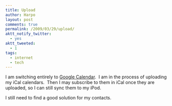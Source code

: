 ```yaml
---
title: Upload
author: Harpo
layout: post
comments: true
permalink: /2009/03/29/upload/
aktt_notify_twitter:
  - yes
aktt_tweeted:
  - 1
tags:
  - internet
  - tech
---
```

I am switching entirely to <a href="http://www.google.com/calendar" target="_blank">Google Calendar</a>.  I am in the process of uploading my iCal calendars.  Then I may subscribe to them in iCal once they are uploaded, so I can still sync them to my iPod.

I still need to find a good solution for my contacts.